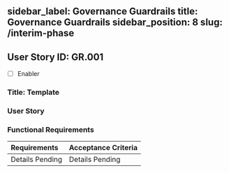 sidebar_label: Governance Guardrails
title: Governance Guardrails
sidebar_position: 8
slug: /interim-phase
---

## User Story ID: GR.001
- [ ] Enabler
### Title: Template
### User Story
### Functional Requirements
|Requirements|Acceptance Criteria|
|:----|:----|
| Details Pending | Details Pending |
